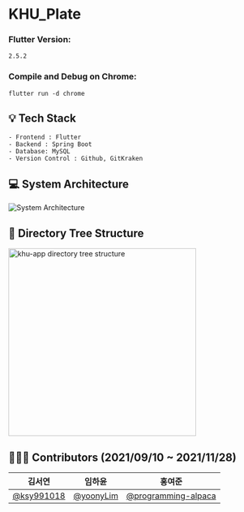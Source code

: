 # KHU_Plate
### Flutter Version:
```
2.5.2
```

### Compile and Debug on Chrome:
```
flutter run -d chrome
```

## 💡 Tech Stack
```
- Frontend : Flutter
- Backend : Spring Boot
- Database: MySQL
- Version Control : Github, GitKraken
```

## 💻 System Architecture
![System Architecture](https://user-images.githubusercontent.com/64838255/142825363-61e9478b-6069-4a87-8a59-c75505d3908f.png)

## 🌲 Directory Tree Structure
<img width="370" alt="khu-app directory tree structure" src="https://user-images.githubusercontent.com/64838255/142825505-27ffe17c-ea13-4e49-88fa-2c328b947a8a.png">

## 👨‍👧‍👦 Contributors (2021/09/10 ~ 2021/11/28)
| 김서연 | 임하윤 | 홍여준 |
| :----: | :----: | :----: |
| [@ksy991018](https://github.com/ksy991018) | [@yoonyLim](https://github.com/yoonyLim) | [@programming-alpaca](https://github.com/programming-alpaca) |

